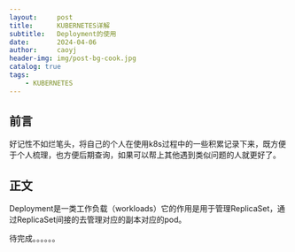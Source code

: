 ```yaml
---
layout:     post
title:      KUBERNETES详解
subtitle:   Deployment的使用
date:       2024-04-06
author:     caoyj
header-img: img/post-bg-cook.jpg
catalog: true
tags:
    - KUBERNETES
---
```


## 前言

好记性不如烂笔头，将自己的个人在使用k8s过程中的一些积累记录下来，既方便于个人梳理，也方便后期查询，如果可以帮上其他遇到类似问题的人就更好了。

## 正文

Deployment是一类工作负载（workloads）它的作用是用于管理ReplicaSet，通过ReplicaSet间接的去管理对应的副本对应的pod。



待完成。。。。。。